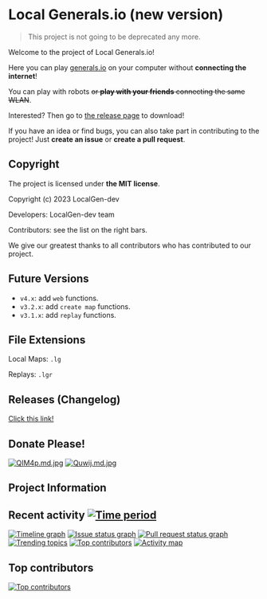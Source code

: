# Local Generals.io (new version)

> This project is not going to be deprecated any more.

Welcome to the project of Local Generals.io!

Here you can play [generals.io](http://generals.io) on your computer without **connecting the internet**!

You can play with robots ~~or **play with your friends** connecting the same WLAN~~.

Interested? Then go to [the release page](http://github.com/LocalGen-dev/LocalGen-new/releases) to download!

If you have an idea or find bugs, you can also take part in contributing to the project! Just **create an issue** or **create a pull request**.

## Copyright

The project is licensed under **the MIT license**.

Copyright (c) 2023 LocalGen-dev

Developers: LocalGen-dev team

Contributors: see the list on the right bars.

We give our greatest thanks to all contributors who has contributed to our project.

## Future Versions

- `v4.x`: add `web` functions.
- `v3.2.x`: add `create map` functions.
- `v3.1.x`: add `replay` functions.

## File Extensions

Local Maps: `.lg`

Replays: `.lgr`

## Releases (Changelog)

[Click this link!](http://github.com/LocalGen-dev/LocalGen-new/releases)

## Donate Please!

[![QIM4p.md.jpg](https://i.imgtg.com/2023/01/19/QIM4p.md.jpg)](https://imgtg.com/image/QIM4p)
[![Quwij.md.jpg](https://i.imgtg.com/2023/01/19/Quwij.md.jpg)](https://imgtg.com/image/Quwij)

## Project Information

## Recent activity [![Time period](https://images.repography.com/34099006/LocalGen-dev/LocalGen-new/recent-activity/_Oz79uR6v6lqrovPTtdqbA3PhmIoujyqAu3icIHymGI/bipMPxVZoAZcw5LYse-BNGymcq7pCzZSzroqWzpOPFk_badge.svg)](https://repography.com)

[![Timeline graph](https://images.repography.com/34099006/LocalGen-dev/LocalGen-new/recent-activity/_Oz79uR6v6lqrovPTtdqbA3PhmIoujyqAu3icIHymGI/bipMPxVZoAZcw5LYse-BNGymcq7pCzZSzroqWzpOPFk_timeline.svg)](https://github.com/LocalGen-dev/LocalGen-new/commits)
[![Issue status graph](https://images.repography.com/34099006/LocalGen-dev/LocalGen-new/recent-activity/_Oz79uR6v6lqrovPTtdqbA3PhmIoujyqAu3icIHymGI/bipMPxVZoAZcw5LYse-BNGymcq7pCzZSzroqWzpOPFk_issues.svg)](https://github.com/LocalGen-dev/LocalGen-new/issues)
[![Pull request status graph](https://images.repography.com/34099006/LocalGen-dev/LocalGen-new/recent-activity/_Oz79uR6v6lqrovPTtdqbA3PhmIoujyqAu3icIHymGI/bipMPxVZoAZcw5LYse-BNGymcq7pCzZSzroqWzpOPFk_prs.svg)](https://github.com/LocalGen-dev/LocalGen-new/pulls)
[![Trending topics](https://images.repography.com/34099006/LocalGen-dev/LocalGen-new/recent-activity/_Oz79uR6v6lqrovPTtdqbA3PhmIoujyqAu3icIHymGI/bipMPxVZoAZcw5LYse-BNGymcq7pCzZSzroqWzpOPFk_words.svg)](https://github.com/LocalGen-dev/LocalGen-new/commits)
[![Top contributors](https://images.repography.com/34099006/LocalGen-dev/LocalGen-new/recent-activity/_Oz79uR6v6lqrovPTtdqbA3PhmIoujyqAu3icIHymGI/bipMPxVZoAZcw5LYse-BNGymcq7pCzZSzroqWzpOPFk_users.svg)](https://github.com/LocalGen-dev/LocalGen-new/graphs/contributors)
[![Activity map](https://images.repography.com/34099006/LocalGen-dev/LocalGen-new/recent-activity/_Oz79uR6v6lqrovPTtdqbA3PhmIoujyqAu3icIHymGI/bipMPxVZoAZcw5LYse-BNGymcq7pCzZSzroqWzpOPFk_map.svg)](https://github.com/LocalGen-dev/LocalGen-new/commits)

## Top contributors

[![Top contributors](https://images.repography.com/34099006/LocalGen-dev/LocalGen-new/top-contributors/_Oz79uR6v6lqrovPTtdqbA3PhmIoujyqAu3icIHymGI/bipMPxVZoAZcw5LYse-BNGymcq7pCzZSzroqWzpOPFk_table.svg)](https://github.com/LocalGen-dev/LocalGen-new/graphs/contributors)
